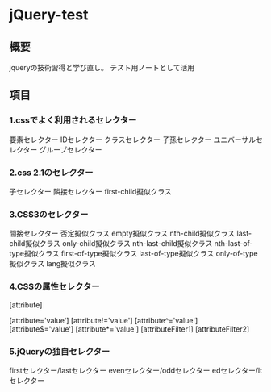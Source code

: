 # jQuery-test

## 概要

jqueryの技術習得と学び直し。
テスト用ノートとして活用

## 項目

### 1.cssでよく利用されるセレクター

要素セレクター
IDセレクター
クラスセレクター
子孫セレクター
ユニバーサルセレクター
グループセレクター

### 2.css 2.1のセレクター

子セレクター
隣接セレクター
first-child擬似クラス

### 3.CSS3のセレクター

間接セレクター
否定擬似クラス
empty擬似クラス
nth-child擬似クラス
last-child擬似クラス
only-child擬似クラス
nth-last-child擬似クラス
nth-last-of-type擬似クラス
first-of-type擬似クラス
last-of-type擬似クラス
only-of-type擬似クラス
lang擬似クラス

### 4.CSSの属性セレクター

[attribute]

[attribute='value']
[attribute!='value']
[attribute^='value']
[attribute$='value']
[attribute*='value']
[attributeFilter1] [attributeFilter2]

### 5.jQueryの独自セレクター

firstセレクター/lastセレクター
evenセレクター/oddセレクター
edセレクター/ltセレクター

